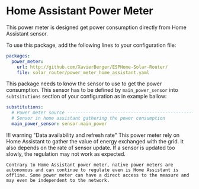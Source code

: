 # Home Assistant Power Meter

This power meter is designed get power consumption directly from Home Assistant sensor.

To use this package, add the following lines to your configuration file:

```yaml linenums="1"
packages:
  power_meter:
    url: http://github.com/XavierBerger/ESPHome-Solar-Router/
    file: solar_router/power_meter_home_assistant.yaml
```

This package needs to know the sensor to use to get the power consumption. This sensor has to be defined by `main_power_sensor` into `subtsitutions` section of your configuration as in example ballow:

```yaml linenums="1"
substitutions:
  # Power meter source -----------------------------------------------------------
  # Sensor in home assistant gathering the power consumption
  main_power_sensor: sensor.main_power
```
!!! warning "Data availability and refresh rate"
    This power meter rely on Home Assistant to gather the value of energy exchanged with the grid. It also depends on the rate of sensor update. If a sensor is updated too slowly, the regulation may not work as expected.

    Contrary to Home Assistant power meter, native power meters are autonomous and can continue to regulate even is Home Assistant is offline. Some power meter can have a direct access to the measure and may even be independent to the network.
